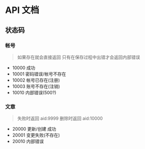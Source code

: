 # API 文档

## 状态码

### 帐号

> 如果存在就会直接返回 只有在保存过程中出错才会返回内部错误

- 10000 成功
- 10001 密码错误/帐号不存在
- 10002 帐号已存在(注册)
- 10003 账号不存在(注销)
- 10010 内部错误(500?)

### 文章

> 失败时返回 aid:9999
> 删除时返回 aid:10000

- 20000 更新/创建 成功
- 20001 变更失败(不存在)
- 20010 内部错误
